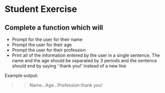 # Student Exercise
## Complete a function which will
- Prompt for the user for their name
- Prompt the user for their age
- Prompt the user for their profession
- Print all of the information entered by the user in a single sentence. The name and the age should be separated by 3 periods and the sentence should end by saying ‘ thank you!’ instead of a new line

Example output:
>>Name…Age…Profession thank you!
